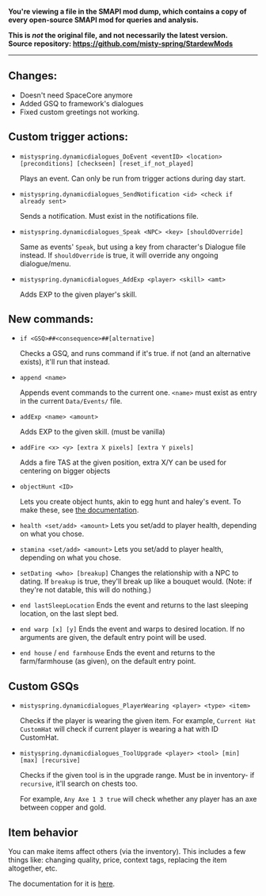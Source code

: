 **You're viewing a file in the SMAPI mod dump, which contains a copy of every open-source SMAPI mod
for queries and analysis.**

**This is _not_ the original file, and not necessarily the latest version.**  
**Source repository: https://github.com/misty-spring/StardewMods**

----

## Changes:
- Doesn't need SpaceCore anymore
- Added GSQ to framework's dialogues
- Fixed custom greetings not working.

## Custom trigger actions:
- `mistyspring.dynamicdialogues_DoEvent <eventID> <location> [preconditions] [checkseen] [reset_if_not_played]`
  
  Plays an event. Can only be run from trigger actions during day start.


- `mistyspring.dynamicdialogues_SendNotification <id> <check if already sent>`

  Sends a notification. Must exist in the notifications file.


- `mistyspring.dynamicdialogues_Speak <NPC> <key> [shouldOverride]`

  Same as events' `Speak`, but using a key from character's Dialogue file instead. If `shouldOverride` is true, it will override any ongoing dialogue/menu.


- `mistyspring.dynamicdialogues_AddExp <player> <skill> <amt>`

  Adds EXP to the given player's skill.

  
## New commands:

- `if <GSQ>##<consequence>##[alternative]`
  
   Checks a GSQ, and runs command if it's true. if not (and an alternative exists), it'll run that instead.


- `append <name>`

  Appends event commands to the current one. `<name>` must exist as entry in the current `Data/Events/` file.


- `addExp <name> <amount>`

  Adds EXP to the given skill. (must be vanilla)


- `addFire <x> <y> [extra X pixels] [extra Y pixels]`

  Adds a fire TAS at the given position, extra X/Y can be used for centering on bigger objects


- `objectHunt <ID>`

  Lets you create object hunts, akin to egg hunt and haley's event. To make these, see [the documentation](https://github.com/misty-spring/StardewMods/blob/main/DynamicDialogues/docs/creating-objecthunts.md).


- `health <set/add> <amount>`
  Lets you set/add to player health, depending on what you chose.


- `stamina <set/add> <amount>`
  Lets you set/add to player health, depending on what you chose.


- `setDating <who> [breakup]`
  Changes the relationship with a NPC to dating. If `breakup` is true, they'll break up like a bouquet would.
  (Note: if they're not datable, this will do nothing.)


- `end lastSleepLocation`
  Ends the event and returns to the last sleeping location, on the last slept bed.


- `end warp [x] [y]`
  Ends the event and warps to desired location. If no arguments are given, the default entry point will be used.


- `end house` / `end farmhouse`
  Ends the event and returns to the farm/farmhouse (as given), on the default entry point.
  
## Custom GSQs

- `mistyspring.dynamicdialogues_PlayerWearing <player> <type> <item>`

  Checks if the player is wearing the given item. For example, `Current Hat CustomHat` will check if current player is wearing a hat with ID CustomHat.


- `mistyspring.dynamicdialogues_ToolUpgrade <player> <tool> [min] [max] [recursive]`

  Checks if the given tool is in the upgrade range. Must be in inventory- if `recursive`, it'll search on chests too.

  For example, `Any Axe 1 3 true` will check whether any player has an axe between copper and gold.

## Item behavior
You can make items affect others (via the inventory). This includes a few things like: changing quality, price, context tags, replacing the item altogether, etc.

The documentation for it is [here](https://github.com/misty-spring/DynamicDialogues/blob/main/docs/menu-item-actions.md).
